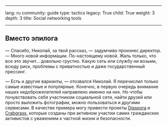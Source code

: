 

---

lang: ru
community: guide
type: tactics
legacy: True
child: True
weight: 3
depth: 3
title: Social networking tools

---

## Вместо эпилога ##

— Спасибо, Николай, за твой рассказ, — задумчиво произнес директор. — Много новой информации. По-настоящему новой. Жаль только, что все это звучит... довольно грустно. Какую сеть или службу ни возьми, всюду риск, проблемы с приватностью и даже государственный прессинг.

— Есть и другие варианты, — отозвался Николай. Я перечислил только самые известные и популярные. Конечно, в первую очередь внимание наших недоброжелателей направлено именно на них. Но чтобы почувствовать себя участником социальной сети, найти друзей или просто выложить фотографии, можно пользоваться и другими сервисами. В качестве примера могу привести  проекты [Diaspora](http://joindiaspora.com) и [Crabgrass](https://we.riseup.net/crabgrass), которые созданы при активном участии самих гражданских активистов с уважением к частной жизни и безопасности.

